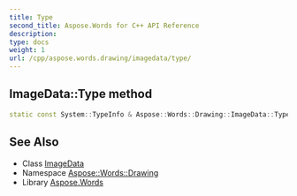 ```yaml
---
title: Type
second_title: Aspose.Words for C++ API Reference
description: 
type: docs
weight: 1
url: /cpp/aspose.words.drawing/imagedata/type/
---
```

## ImageData::Type method




```cpp
static const System::TypeInfo & Aspose::Words::Drawing::ImageData::Type()
```

## See Also

* Class [ImageData](../)
* Namespace [Aspose::Words::Drawing](../../)
* Library [Aspose.Words](../../../)

